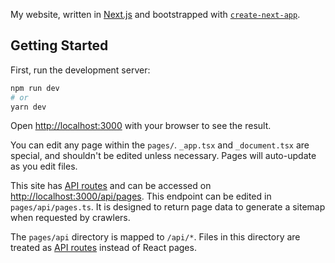 My website, written in [Next.js](https://nextjs.org/) and bootstrapped with [`create-next-app`](https://github.com/vercel/next.js/tree/canary/packages/create-next-app).

## Getting Started

First, run the development server:

```bash
npm run dev
# or
yarn dev
```

Open [http://localhost:3000](http://localhost:3000) with your browser to see the result.

You can edit any page within the `pages/`. `_app.tsx` and `_document.tsx` are special, and shouldn't be edited unless necessary. Pages will auto-update as you edit files.

This site has [API routes](https://nextjs.org/docs/api-routes/introduction) and can be accessed on [http://localhost:3000/api/pages](http://localhost:3000/api/pages). This endpoint can be edited in `pages/api/pages.ts`. It is designed to return page data to generate a sitemap when requested by crawlers.

The `pages/api` directory is mapped to `/api/*`. Files in this directory are treated as [API routes](https://nextjs.org/docs/api-routes/introduction) instead of React pages.
